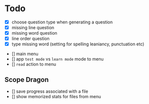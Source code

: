 # Todo

- [X] choose question type when generating a question
- [X] missing line question
- [X] missing word question
- [X] line order question
- [X] type missing word (setting for spelling leaniancy, punctuation etc)
- [] main menu
- [] app `test mode` vs `learn mode` mode to menu
- [] `read` action to menu

## Scope Dragon
- [] save progress associated with a file
- [] show memorized stats for files from menu
